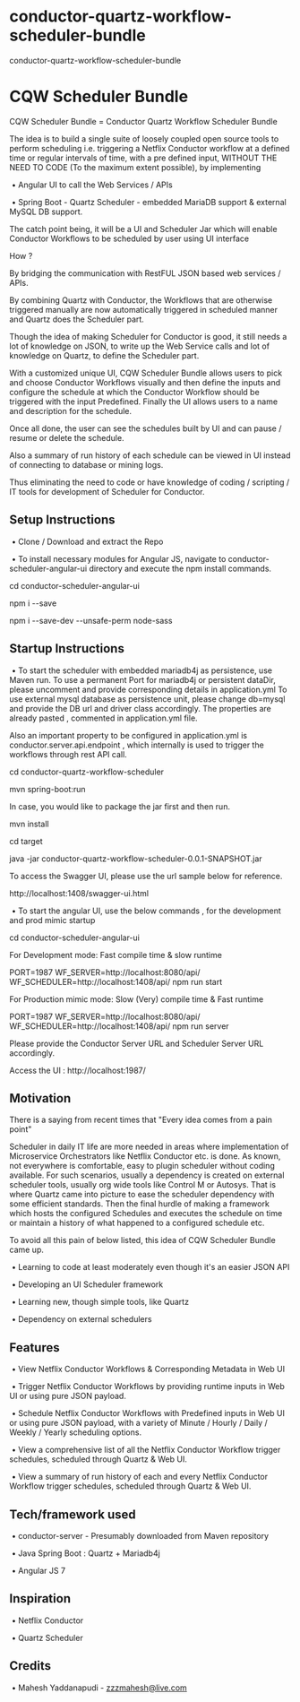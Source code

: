 # conductor-quartz-workflow-scheduler-bundle
conductor-quartz-workflow-scheduler-bundle
# CQW Scheduler Bundle

CQW Scheduler Bundle = Conductor Quartz Workflow Scheduler Bundle


The idea is to build a single suite of loosely coupled open source tools to perform scheduling i.e. triggering a Netflix Conductor workflow at a defined time or regular intervals of time, with a pre defined input, WITHOUT THE NEED TO CODE (To the maximum extent possible), by implementing


 • Angular UI to call the Web Services / APIs 

 • Spring Boot - Quartz Scheduler - embedded MariaDB support & external MySQL DB support.


The catch point being, it will be a UI and Scheduler Jar  which will enable Conductor Workflows to be scheduled by user using UI interface 

How ? 

By bridging the communication with RestFUL JSON based web services / APIs.

By combining Quartz with Conductor, the Workflows that are otherwise triggered manually are now automatically triggered in scheduled manner and Quartz does the Scheduler part.

Though the idea of making Scheduler for Conductor is good, it still needs a lot of knowledge on JSON, to write up the Web Service calls and lot of knowledge on Quartz, to define the Scheduler part.

With a customized unique UI, CQW Scheduler Bundle allows users to pick and choose Conductor Workflows visually and then define the inputs and configure the schedule at which the Conductor Workflow should be triggered with the input Predefined. Finally the UI allows users to a name and description for the schedule.

Once all done, the user can see the schedules built by UI and can pause / resume or delete the schedule.

Also a summary of run history of each schedule can be viewed in UI instead of connecting to database or mining logs.

Thus eliminating the need to code or have knowledge of coding / scripting / IT tools for development of Scheduler for Conductor.

## Setup Instructions

 • Clone / Download and extract the Repo

 • To install necessary modules for Angular JS, navigate to conductor-scheduler-angular-ui directory and execute the npm install commands.

cd conductor-scheduler-angular-ui

npm i --save

npm i --save-dev --unsafe-perm node-sass

## Startup Instructions

 • To start the scheduler with embedded mariadb4j as persistence, use Maven run. 
To use a permanent Port for mariadb4j or persistent dataDir, please uncomment and provide corresponding details in application.yml
To use external mysql database as persistence unit, please change db=mysql and provide the DB url and driver class accordingly. The properties are already pasted , commented in application.yml file.

Also an important property to be configured in application.yml is conductor.server.api.endpoint , which internally is used to trigger the workflows through rest API call.

cd conductor-quartz-workflow-scheduler

mvn spring-boot:run

In case, you would like to package the jar first and then run.

mvn install

cd target

java -jar conductor-quartz-workflow-scheduler-0.0.1-SNAPSHOT.jar

To access the Swagger UI, please use the url sample below for reference.

http://localhost:1408/swagger-ui.html


 • To start the angular UI, use the below commands , for the development and prod mimic startup

cd conductor-scheduler-angular-ui

For Development mode: Fast compile time & slow runtime

PORT=1987 WF_SERVER=http://localhost:8080/api/ WF_SCHEDULER=http://localhost:1408/api/ npm run start

For Production mimic mode: Slow (Very) compile time & Fast runtime

PORT=1987 WF_SERVER=http://localhost:8080/api/ WF_SCHEDULER=http://localhost:1408/api/ npm run server

Please provide the Conductor Server URL and Scheduler Server URL accordingly.

Access the UI : http://localhost:1987/

## Motivation

There is a saying from recent times that "Every idea comes from a pain point"

Scheduler in daily IT life are more needed in areas where implementation of Microservice Orchestrators like Netflix Conductor etc. is done. As known, not everywhere is comfortable, easy to plugin scheduler without coding available.
For such scenarios, usually a dependency is created on external scheduler tools, usually org wide tools like Control M or Autosys. That is where Quartz came into picture to ease the scheduler dependency with some efficient standards. Then the final hurdle of making a framework which hosts the configured Schedules and executes the schedule on time or maintain a history of what happened to a configured schedule etc. 

To avoid all this pain of below listed, this idea of CQW Scheduler Bundle came up.

 • Learning to code at least moderately even though it's an easier JSON API

 • Developing an UI Scheduler framework

 • Learning new, though simple tools, like Quartz

 • Dependency on external schedulers 


## Features

 • View Netflix Conductor Workflows & Corresponding Metadata in Web UI

 • Trigger Netflix Conductor Workflows by providing runtime inputs in Web UI or using pure JSON payload.

 • Schedule Netflix Conductor Workflows with Predefined inputs in Web UI or using pure JSON payload, with a variety of Minute / Hourly / Daily / Weekly / Yearly scheduling options.

 • View a comprehensive list of all the Netflix Conductor Workflow trigger schedules, scheduled through Quartz & Web UI.

 • View a summary of run history of each and every Netflix Conductor Workflow trigger schedules, scheduled through Quartz & Web UI.


## Tech/framework used

 • conductor-server - Presumably downloaded from Maven repository

 • Java Spring Boot : Quartz + Mariadb4j

 • Angular JS 7


## Inspiration

 • Netflix Conductor

 • Quartz Scheduler


## Credits

 • Mahesh Yaddanapudi - zzzmahesh@live.com
